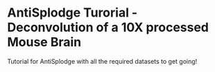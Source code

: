 # AntiSplodge Turorial - Deconvolution of a 10X processed Mouse Brain
Tutorial for AntiSplodge with all the required datasets to get going!
